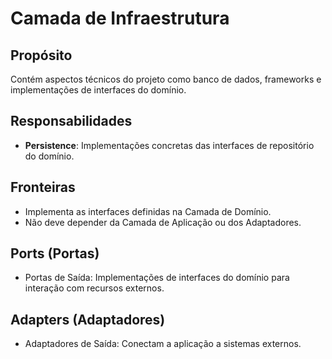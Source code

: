# Camada de Infraestrutura

## Propósito
Contém aspectos técnicos do projeto como banco de dados, frameworks e implementações de interfaces do domínio.

## Responsabilidades
- **Persistence**: Implementações concretas das interfaces de repositório do domínio.

## Fronteiras
- Implementa as interfaces definidas na Camada de Domínio.
- Não deve depender da Camada de Aplicação ou dos Adaptadores.

## Ports (Portas)
- Portas de Saída: Implementações de interfaces do domínio para interação com recursos externos.

## Adapters (Adaptadores)
- Adaptadores de Saída: Conectam a aplicação a sistemas externos.
